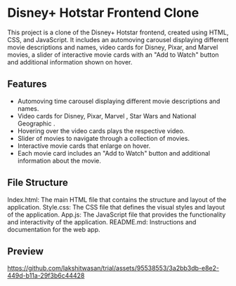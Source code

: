 # Disney+ Hotstar Frontend Clone

This project is a clone of the Disney+ Hotstar frontend, created using HTML, CSS, and JavaScript. It includes an automoving carousel displaying different movie descriptions and names, video cards for Disney, Pixar, and Marvel movies, a slider of  interactive movie cards with an "Add to Watch" button and additional information shown on hover.


## Features

- Automoving time carousel displaying different movie descriptions and names.
- Video cards for Disney, Pixar, Marvel , Star Wars and National Geographic .
- Hovering over the video cards plays the respective video.
- Slider of movies to navigate through a collection of movies.
- Interactive movie cards that enlarge on hover.
- Each movie card includes an "Add to Watch" button and additional information about the movie.

## File Structure
Index.html: The main HTML file that contains the structure and layout of the application.
Style.css: The CSS file that defines the visual styles and layout of the application.
App.js: The JavaScript file that provides the functionality and interactivity of the application.
README.md: Instructions and documentation for the web app.

## Preview
https://github.com/lakshitwasan/trial/assets/95538553/3a2bb3db-e8e2-449d-b11a-29f3b6c44428
